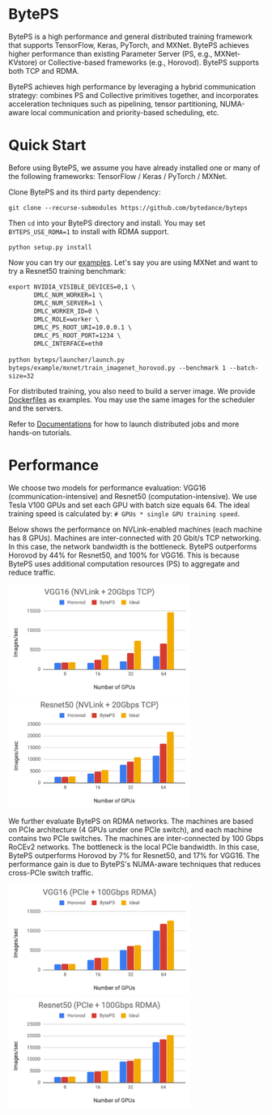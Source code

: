 # BytePS

BytePS is a high performance and general distributed training framework that supports TensorFlow, Keras, PyTorch, and MXNet. 
BytePS achieves higher performance than existing Parameter Server (PS, e.g., MXNet-KVstore) or Collective-based frameworks (e.g., Horovod). 
BytePS supports both TCP and RDMA. 


BytePS achieves high performance by leveraging a hybrid communication strategy: combines PS and Collective primitives together, 
and incorporates acceleration techniques such as pipelining, tensor partitioning, NUMA-aware local communication and priority-based scheduling, etc. 

# Quick Start

Before using BytePS, we assume you have already installed one or many of the following frameworks: TensorFlow / Keras / PyTorch / MXNet.
 
Clone BytePS and its third party dependency:

```
git clone --recurse-submodules https://github.com/bytedance/byteps
```

Then `cd` into your BytePS directory and install. 
You may set `BYTEPS_USE_RDMA=1` to install with RDMA support. 
```
python setup.py install
```

Now you can try our [examples](example). Let's say you are using MXNet and want to try a Resnet50 training benchmark:

```
export NVIDIA_VISIBLE_DEVICES=0,1 \
       DMLC_NUM_WORKER=1 \
       DMLC_NUM_SERVER=1 \
       DMLC_WORKER_ID=0 \
       DMLC_ROLE=worker \
       DMLC_PS_ROOT_URI=10.0.0.1 \
       DMLC_PS_ROOT_PORT=1234 \
       DMLC_INTERFACE=eth0 
       
python byteps/launcher/launch.py byteps/example/mxnet/train_imagenet_horovod.py --benchmark 1 --batch-size=32 
```

For distributed training, you also need to build a server image. We provide [Dockerfiles](docker) as examples. 
You may use the same images for the scheduler and the servers.

Refer to [Documentations](docs) for how to launch distributed jobs and more hands-on tutorials.

# Performance

We choose two models for performance evaluation: VGG16 (communication-intensive) and Resnet50 (computation-intensive). 
We use Tesla V100 GPUs and set each GPU with batch size equals 64. The ideal training speed is calculated by: `# GPUs * single GPU training speed`.

Below shows the performance on NVLink-enabled machines (each machine has 8 GPUs). Machines are inter-connected with 20 Gbit/s TCP networking. 
In this case, the network bandwidth is the bottleneck. BytePS outperforms Horovod by 44% for Resnet50, and 100% for VGG16. 
This is because BytePS uses additional computation resources (PS) to aggregate and reduce traffic.

<img src="/images/perf_tcp_vgg16.png" width="360" height="220"><img src="/images/perf_tcp_resnet50.png" width="360" height="220">


We further evaluate BytePS on RDMA networks. The machines are based on PCIe architecture (4 GPUs under one PCIe switch), and each machine contains two PCIe switches.
The machines are inter-connected by 100 Gbps RoCEv2 networks.
The bottleneck is the local PCIe bandwidth.
In this case, BytePS outperforms Horovod by 7% for Resnet50, and 17% for VGG16. 
The performance gain is due to BytePS's NUMA-aware techniques that reduces cross-PCIe switch traffic.  

<img src="/images/perf_rdma_vgg16.png" width="360" height="220"><img src="/images/perf_rdma_resnet50.png" width="360" height="220">

